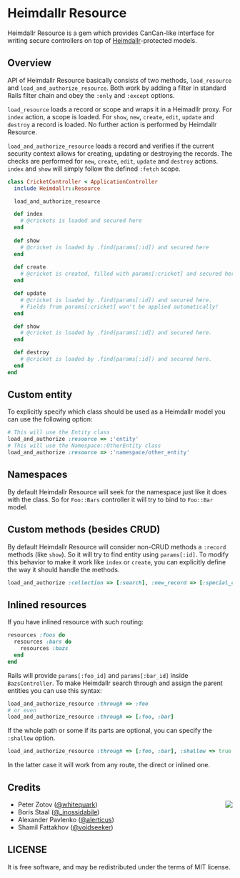 Heimdallr Resource
==================

Heimdallr Resource is a gem which provides CanCan-like interface for writing secure
controllers on top of [Heimdallr](http://github.com/roundlake/heimdallr)-protected
models.

Overview
--------

API of Heimdallr Resource basically consists of two methods, `load_resource` and `load_and_authorize_resource`.
Both work by adding a filter in standard Rails filter chain and obey the `:only` and `:except` options.

`load_resource` loads a record or scope and wraps it in a Heimadllr proxy. For `index` action, a scope is loaded. For `show`, `new`, `create`, `edit`, `update` and `destroy` a record is loaded. No further action is performed by Heimdallr Resource.

`load_and_authorize_resource` loads a record and verifies if the current security context allows for creating, updating or destroying the records. The checks are performed for `new`, `create`, `edit`, `update` and `destroy` actions. `index` and `show` will simply follow the defined `:fetch` scope.

```ruby
class CricketController < ApplicationController
  include Heimdallr::Resource

  load_and_authorize_resource

  def index
    # @crickets is loaded and secured here
  end
  
  def show
    # @cricket is loaded by .find(params[:id]) and secured here
  end
  
  def create
    # @cricket is created, filled with params[:cricket] and secured here
  end

  def update
    # @cricket is loaded by .find(params[:id]) and secured here.
    # Fields from params[:cricket] won't be applied automatically!
  end

  def show
    # @cricket is loaded by .find(params[:id]) and secured here.
  end

  def destroy
    # @cricket is loaded by .find(params[:id]) and secured here.
  end
end
```

Custom entity
-------------

To explicitly specify which class should be used as a Heimdallr model you can use the following option:

```ruby
# This will use the Entity class
load_and_authorize :resource => :'entity'
# This will use the Namespace::OtherEntity class
load_and_authorize :resource => :'namespace/other_entity' 
```

Namespaces
----------
By default Heimdallr Resource will seek for the namespace just like it does with the class. So for `Foo::Bars` controller it will try to bind to `Foo::Bar` model.

Custom methods (besides CRUD)
-----------------------------

By default Heimdallr Resource will consider non-CRUD methods a `:record` methods (like `show`). So it will try to find entity using `params[:id]`. To modify this behavior to make it work like `index` or `create`, you can explicitly define the way it should handle the methods.

```ruby
load_and_authorize :collection => [:search], :new_record => [:special_create]
```

Inlined resources
-----------------
If you have inlined resource with such routing:

```ruby
resources :foos do
  resources :bars do
    resources :bazs
  end
end
```

Rails will provide `params[:foo_id]` and `params[:bar_id]` inside `BazsController`. To make Heimdallr search through and assign the parent entities you can use this syntax:

```ruby
load_and_authorize_resource :through => :foo
# or even
load_and_authorize_resource :through => [:foo, :bar]
```

If the whole path or some if its parts are optional, you can specify the `:shallow` option.

```ruby
load_and_authorize_resource :through => [:foo, :bar], :shallow => true
```

In the latter case it will work from any route, the direct or inlined one.

Credits
-------

<img src="http://roundlake.ru/assets/logo.png" align="right" />

* Peter Zotov ([@whitequark](http://twitter.com/whitequark))
* Boris Staal ([@_inossidabile](http://twitter.com/_inossidabile))
* Alexander Pavlenko ([@alerticus](https://twitter.com/alerticus))
* Shamil Fattakhov ([@voidseeker](https://github.com/voidseeker))

LICENSE
-------

It is free software, and may be redistributed under the terms of MIT license.
